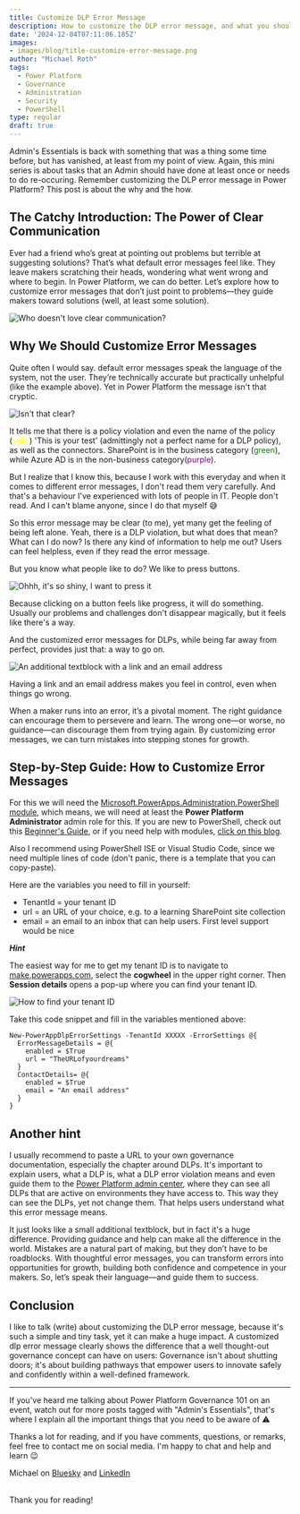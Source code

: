 ```yaml
---
title: Customize DLP Error Message
description: How to customize the DLP error message, and what you should know about this
date: '2024-12-04T07:11:06.185Z'
images: 
- images/blog/title-customize-error-message.png
author: "Michael Roth"
tags:
  - Power Platform
  - Governance
  - Administration
  - Security
  - PowerShell
type: regular
draft: true
---
```


Admin's Essentials is back with something that was a thing some time before, but has vanished, at least from my point of view. Again, this mini series is about tasks that an Admin should have done at least once or needs to do re-occuring. Remember customizing the DLP error message in Power Platform? This post is about the why and the how. 

## The Catchy Introduction: The Power of Clear Communication

Ever had a friend who’s great at pointing out problems but terrible at suggesting solutions? That’s what default error messages feel like. They leave makers scratching their heads, wondering what went wrong and where to begin. In Power Platform, we can do better. Let’s explore how to customize error messages that don’t just point to problems—they guide makers toward solutions (well, at least some solution).

![Who doesn't love clear communication?](/images/Error_Message_1.png)

## Why We Should Customize Error Messages

Quite often I would say. default error messages speak the language of the system, not the user. They’re technically accurate but practically unhelpful (like the example above). Yet in Power Platform the message isn't that cryptic.

![Isn't that clear?](/images/Error_Message_2.png)

It tells me that there is a policy violation and even the name of the policy (<span style="color:yellow">yello</span>) 'This is your test' (admittingly not a perfect name for a DLP policy), as well as the connectors. SharePoint is in the business category (<span style="color:green">green</span>), while Azure AD is in the non-business category(<span style="color:purple">purple</span>). 

But I realize that I know this, because I work with this everyday and when it comes to different error messages, I don't read them very carefully. And that's a behaviour I've experienced with lots of people in IT. People don't read. And I can't blame anyone, since I do that myself 😅

So this error message may be clear (to me), yet many get the feeling of being left alone. Yeah, there is a DLP violation, but what does that mean? What can I do now? Is there any kind of information to help me out? Users can feel helpless, even if they read the error message. 

But you know what people like to do? We like to press buttons.  

![Ohhh, it's so shiny, I want to press it](/images/Error_Message_3.png)

Because clicking on a button feels like progress, it will do something. Usually our problems and challenges don't disappear magically, but it feels like there's a way. 

And the customized error messages for DLPs, while being far away from perfect, provides just that: a way to go on.

![An additional textblock with a link and an email address](/images/Error_Message_4.png)

Having a link and an email address makes you feel in control, even when things go wrong.

When a maker runs into an error, it’s a pivotal moment. The right guidance can encourage them to persevere and learn. The wrong one—or worse, no guidance—can discourage them from trying again. By customizing error messages, we can turn mistakes into stepping stones for growth.

## Step-by-Step Guide: How to Customize Error Messages

For this we will need the [Microsoft.PowerApps.Administration.PowerShell module](https://www.powershellgallery.com/packages/Microsoft.PowerApps.Administration.PowerShell/2.0.112), which means, we will need at least the **Power Platform Administrator** admin role for this.
If you are new to PowerShell, check out this [Beginner's Guide](https://www.michaelroth42.com/post/2024-04-10-getting-started-with-powershell/), or if you need help with modules, [click on this blog](https://www.michaelroth42.com/post/2024-04-16-ise-modules-and-roles-copy/).

Also I recommend using PowerShell ISE or Visual Studio Code, since we need multiple lines of code (don't panic, there is a template that you can copy-paste).

Here are the variables you need to fill in yourself:

- TenantId = your tenant ID
- url = an URL of your choice, e.g. to a learning SharePoint site collection
- email = an email to an inbox that can help users. First level support would be nice


***Hint***

The easiest way for me to get my tenant ID is to navigate to [make.powerapps.com](https://www.make.powerapps.com), select the **cogwheel** in the upper right corner. Then **Session details** opens a pop-up where you can find your tenant ID.

![How to find your tenant ID](/images/Error_Message_6.png)

Take this code snippet and fill in the variables mentioned above:

~~~
New-PowerAppDlpErrorSettings -TenantId XXXXX -ErrorSettings @{  
  ErrorMessageDetails = @{ 
    enabled = $True  
    url = "TheURLofyourdreams" 
  } 
  ContactDetails= @{  
    enabled = $True 
    email = "An email address" 
  } 
}
~~~

## Another hint

I usually recommend to paste a URL to your own governance documentation, especially the chapter around DLPs. It's important to explain users, what a DLP is, what a DLP error violation means and even guide them to the [Power Platform admin center](aks.ms/ppac), where they can see all DLPs that are active on environments they have access to. 
This way they can see the DLPs, yet not change them. That helps users understand what this error message means.

It just looks like a small additional textblock, but in fact it's a huge difference. Providing guidance and help can make all the difference in the world. Mistakes are a natural part of making, but they don’t have to be roadblocks. With thoughtful error messages, you can transform errors into opportunities for growth, building both confidence and competence in your makers. So, let’s speak their language—and guide them to success.

## Conclusion

I like to talk (write) about customizing the DLP error message, because it's such a simple and tiny task, yet it can make a huge impact. A customized dlp error message clearly shows the difference that a well thought-out governance concept can have on users: Governance isn't about shutting doors; it's about building pathways that empower users to innovate safely and confidently within a well-defined framework.

---

If you've heard me talking about Power Platform Governance 101 on an event, watch out for more posts tagged with "Admin's Essentials", that's where I explain all the important things that you need to be aware of ⚠️

Thanks a lot for reading, and if you have comments, questions, or remarks, feel free to contact me on social media. I'm happy to chat and help and learn 😉

Michael on [Bluesky](https://bsky.app/profile/michael42.bsky.social) and [LinkedIn](https://www.linkedin.com/in/michaelroth42/)

<br> Thank you for reading!